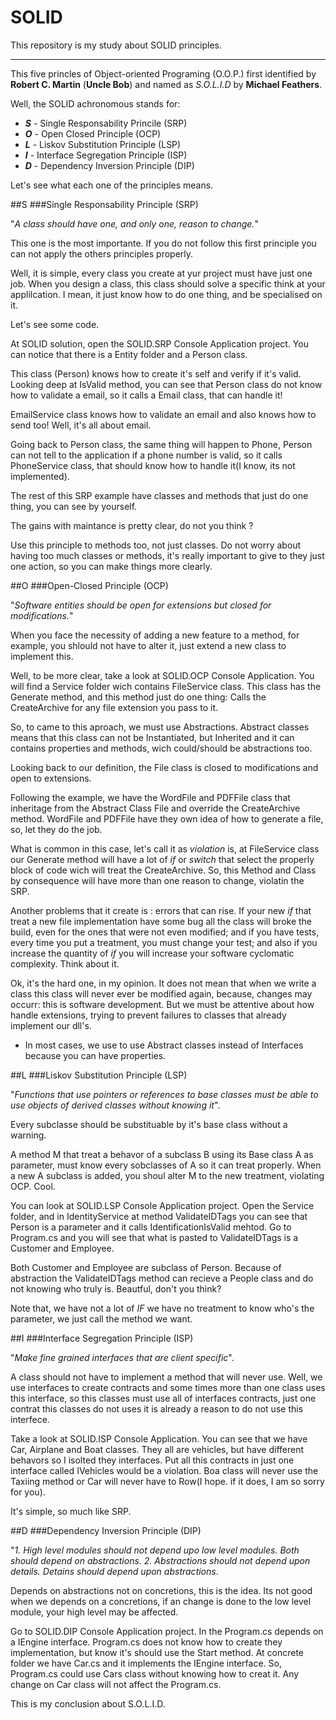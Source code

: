 # SOLID
This repository is my study about SOLID principles.

---

This five princles of Object-oriented Programing (O.O.P.) first identified by **Robert C. Martin** (**Uncle Bob**) and named as *S.O.L.I.D* by **Michael Feathers**.

Well, the SOLID achronomous stands for: 
+ **_S_** - Single Responsability Princile (SRP)
+ **_O_** - Open Closed Principle (OCP)
+ **_L_** - Liskov Substitution Principle (LSP)
+ **_I_** - Interface Segregation Principle (ISP)
+ **_D_** - Dependency Inversion Principle (DIP)


Let's see what each one of the principles means. 

##S 
###Single Responsability Principle (SRP)

"_A class should have one, and only one, reason to change._"

This one is the most importante. If you do not follow this first principle you can not apply the others principles properly. 

Well, it is simple, every class you create at yur project must have just one job. 
When you design a class, this class should solve a specific think at your applilcation. I mean, it just know how to do one thing, and be specialised on it. 

Let's see some code.

At SOLID solution, open the SOLID.SRP Console Application project. You can notice that there is a Entity folder and a Person class.

This class (Person) knows how to create it's self and verify if it's valid. Looking deep at IsValid method, you can see that Person class do not know how to validate a email, so it calls a Email class, that can handle it!

EmailService class knows how to validate an email and also knows how to send too! Well, it's all about email.

Going back to Person class, the same thing will happen to Phone, Person can not tell to the application if a phone number is valid, so it calls PhoneService class, that should know how to handle it(I know, its not implemented). 

The rest of this SRP example have classes and methods that just do one thing, you can see by yourself. 

The gains with maintance is pretty clear, do not you think ?

Use this principle to methods too, not just classes. 
Do not worry about having too much classes or methods, it's really important to give to they just one action, so you can make things more clearly.

##O 
###Open-Closed Principle (OCP)

"_Software entities should be open for extensions but closed for modifications._"

When you face the necessity of adding a new feature to a method, for example, you shlould not have to alter it, just extend a new class to implement this. 

Well, to be more clear, take a look at SOLID.OCP Console Application. You will find a Service folder wich contains FileService class.
This class has the Generate method, and this method just do one thing: Calls the CreateArchive for any file extension you pass to it.

So, to came to this aproach, we must use Abstractions.
Abstract classes means that this class can not be Instantiated, but Inherited and it can contains properties and methods, wich could/should be abstractions too.

Looking back to our definition, the File class is closed to modifications and open to extensions.

Following the example, we have the  WordFile and PDFFile class that inheritage from the Abstract Class File and override the CreateArchive method. WordFile and PDFFile have they own idea of how to generate a file, so, let they do the job.

What is common in this case, let's call it as _violation_ is, at FileService class our Generate method will have a lot of _if_ or _switch_ that select the properly block of code wich will treat the CreateArchive. So, this Method and Class by consequence will have more than one reason to change, violatin the SRP. 

Another problems that it create is : errors that can rise. If your new _if_ that treat a new file implementation have some bug all the class will broke the build, even for the ones that were not even modified; and if you have tests, every time you put a treatment, you must change your test; and also if you increase the quantity of _if_ you will increase your software cyclomatic complexity. Think about it.

Ok, it's the hard one, in my opinion. It does not mean that when we write a class this class will never ever be modified again, because, changes may occurr: this is software development. But we must be attentive  about how handle extensions, trying to prevent failures to classes that already implement our dll's. 

* In most cases, we use to use Abstract classes instead of Interfaces because you can have properties.

##L
###Liskov Substitution Principle (LSP)

"_Functions that use pointers or references to base classes must be able to use objects of derived classes without knowing it_".

Every subclasse should be substituable by it's base class without a warning.

A method M that treat a behavor of a subclass B using its Base class A as parameter, must know every sobclasses of A so it can treat properly. When a new A subclass is added, you shoul alter M to the new treatment, violating OCP. Cool.

You can look at SOLID.LSP Console Application project. Open the Service folder, and in IdentityService at method ValidateIDTags you can see that Person is a parameter and it calls IdentificationIsValid mehtod. Go to Program.cs and you will see that what is pasted to ValidateIDTags is a Customer and Employee. 

Both Customer and Employee are subclass of Person. Because of abstraction the ValidateIDTags method can recieve a People class and do not knowing who truly is. Beautful, don't you think?

Note that, we have not a lot of _IF_ we have no treatment to know who's the parameter, we just call the method we want.

##I
###Interface Segregation Principle (ISP)

"_Make fine grained interfaces that are client specific_".

A class should not have to implement a method that will never use. Well, we use interfaces to create contracts and some times more than one class uses this interface, so this classes must use all of interfaces contracts, just one contrat this classes do not uses it is already a reason to do not use this interfece.

Take a look at SOLID.ISP Console Application. You can see that we have Car, Airplane and Boat classes. They all are vehicles, but have different behavors so I isolted they interfaces. Put all this contracts in just one interface called IVehicles would be a violation. Boa class will never use the Taxiing method or Car will never have to Row(I hope. if it does, I am so sorry for you).

It's simple, so much like SRP.

##D
###Dependency Inversion Principle (DIP)

"_1. High level modules should not depend upo low level modules. Both should depend on abstractions. 2. Abstractions should not depend upon details. Detains should depend upon abstractions_. 

Depends on abstractions not on concretions, this is the idea.
Its not good when we depends on a concretions, if an change is done to the low level module, your high level may be affected.

Go to SOLID.DIP Console Application project. In the Program.cs depends on a IEngine interface. Program.cs does not know how to create they implementation, but know it's should use the Start method.
At concrete folder we have Car.cs and it implements the IEngine interface. So, Program.cs could use Cars class without knowing how to creat it. Any change on Car class will not affect the Program.cs.





This is my conclusion about S.O.L.I.D. 

